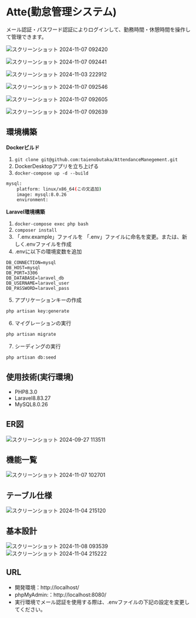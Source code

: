 # Atte(勤怠管理システム)

メール認証・パスワード認証によりログインして、勤務時間・休憩時間を操作して管理できます。

![スクリーンショット 2024-11-07 092420](https://github.com/user-attachments/assets/d006565b-0802-4e5c-a675-04aa8da0e037)

![スクリーンショット 2024-11-07 092441](https://github.com/user-attachments/assets/43fe0c57-af22-496d-95e8-1a7f0a688bf4)

![スクリーンショット 2024-11-03 222912](https://github.com/user-attachments/assets/ca0aeab2-88d5-4ab8-9fc8-34537c9a5624)

![スクリーンショット 2024-11-07 092546](https://github.com/user-attachments/assets/123d3d2d-a072-438d-b6b1-219e091703c7)

![スクリーンショット 2024-11-07 092605](https://github.com/user-attachments/assets/760d72e3-f9da-4d64-a5f4-355464723ebe)

![スクリーンショット 2024-11-07 092639](https://github.com/user-attachments/assets/98d8723a-09ab-4488-8e24-79f86ab0e02b)

## 環境構築

**Dockerビルド**
1. `git clone git@github.com:taienobutaka/AttendanceManegement.git`
2. DockerDesktopアプリを立ち上げる
3. `docker-compose up -d --build`

``` bash
mysql:
    platform: linux/x86_64(この文追加)
    image: mysql:8.0.26
    environment:
```
**Laravel環境構築**
1. `docker-compose exec php bash`
2. `composer install`
3. 「.env.example」ファイルを 「.env」ファイルに命名を変更。または、新しく.envファイルを作成
4. .envに以下の環境変数を追加
``` text
DB_CONNECTION=mysql
DB_HOST=mysql
DB_PORT=3306
DB_DATABASE=laravel_db
DB_USERNAME=laravel_user
DB_PASSWORD=laravel_pass
```
5. アプリケーションキーの作成
``` bash
php artisan key:generate
```

6. マイグレーションの実行
``` bash
php artisan migrate
```

7. シーディングの実行
``` bash
php artisan db:seed
```

## 使用技術(実行環境)
- PHP8.3.0
- Laravel8.83.27
- MySQL8.0.26

## ER図
![スクリーンショット 2024-09-27 113511](https://github.com/user-attachments/assets/9fdbbb6a-0d28-40f2-9a6f-e25c4e64073c)

## 機能一覧
![スクリーンショット 2024-11-07 102701](https://github.com/user-attachments/assets/721acbe9-e691-41f1-9111-9134fe18f1c3)

## テーブル仕様
![スクリーンショット 2024-11-04 215120](https://github.com/user-attachments/assets/aca458f9-1b0e-4e88-9a4b-ef8e0b74ef80)

## 基本設計
![スクリーンショット 2024-11-08 093539](https://github.com/user-attachments/assets/b2122e26-4375-4510-bec8-e8bf0f229041)
![スクリーンショット 2024-11-04 215222](https://github.com/user-attachments/assets/668caaab-1341-4766-a701-d2178cb74860)

## URL
- 開発環境：http://localhost/
- phpMyAdmin:：http://localhost:8080/
- 実行環境でメール認証を使用する際は、.envファイルの下記の設定を変更してください。
